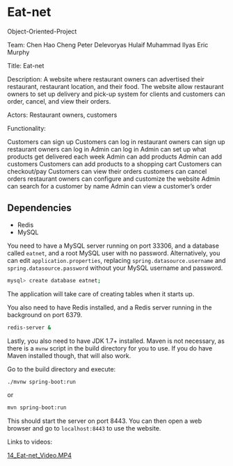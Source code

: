 # Eat-net
Object-Oriented-Project

Team: Chen Hao Cheng Peter Delevoryas Hulaif Muhammad Ilyas Eric Murphy

Title: Eat-net

Description: A website where restaurant owners can advertised their restaurant, restaurant location, and their food. The website allow restaurant owners to set up delivery and pick-up system for clients and customers can order, cancel, and view their orders.

Actors: Restaurant owners, customers

Functionality:

Customers can sign up
Customers can log in
restaurant owners can sign up
restaurant owners can log in
Admin can log in
Admin can set up what products get delivered each week
Admin can add products
Admin can add customers
Customers can add products to a shopping cart
Customers can checkout/pay
Customers can view their orders
customers can cancel orders
restaurant owners can configure and customize the website
Admin can search for a customer by name
Admin can view a customer’s order

## Dependencies
- Redis
- MySQL

You need to have a MySQL server running on port 33306,
and a database called `eatnet`,
and a root MySQL user with no password. Alternatively,
you can edit `application.properties`, replacing
`spring.datasource.username` and `spring.datasource.password`
without your MySQL username and password.


````bash
mysql> create database eatnet;
````

The application will take care of creating tables when it starts up.

You also need to have Redis installed, and a Redis server running
in the background on port 6379.

````bash
redis-server &
````

Lastly, you also need to have JDK 1.7+ installed. Maven is not
necessary, as there is a `mvnw` script in the build directory
for you to use. If you do have Maven installed though,
that will also work.

Go to the build directory and execute:

````bash
./mvnw spring-boot:run
````

or

````bash
mvn spring-boot:run
````

This should start the server on port 8443. You can then
open a web browser and go to `localhost:8443` to
use the website.

Links to videos:

[14_Eat-net_Video.MP4](https://youtu.be/rG8PxX5dPwU)
